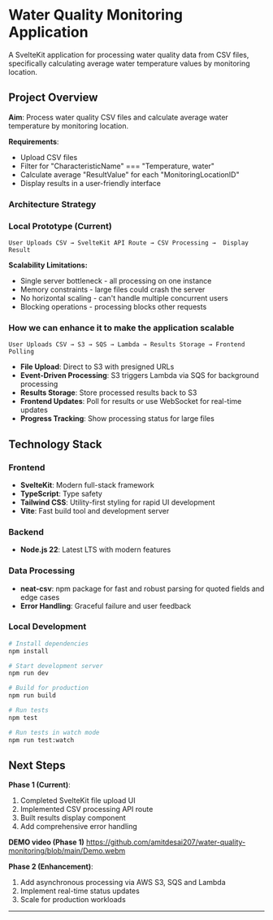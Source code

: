 # Water Quality Monitoring Application

A SvelteKit application for processing water quality data from CSV files, specifically calculating average water temperature values by monitoring location.

## **Project Overview**

**Aim**: Process water quality CSV files and calculate average water temperature by monitoring location.

**Requirements**:
- Upload CSV files
- Filter for "CharacteristicName" === "Temperature, water"  
- Calculate average "ResultValue" for each "MonitoringLocationID"
- Display results in a user-friendly interface

### **Architecture Strategy**

### **Local Prototype (Current)**
```
User Uploads CSV → SvelteKit API Route → CSV Processing →  Display Result
```
**Scalability Limitations:**
- Single server bottleneck - all processing on one instance
- Memory constraints - large files could crash the server
- No horizontal scaling - can't handle multiple concurrent users
- Blocking operations - processing blocks other requests


### **How we can enhance it to make the application scalable**
```
User Uploads CSV → S3 → SQS → Lambda → Results Storage → Frontend Polling
```
- **File Upload**: Direct to S3 with presigned URLs
- **Event-Driven Processing**: S3 triggers Lambda via SQS for background processing
- **Results Storage**: Store processed results back to S3
- **Frontend Updates**: Poll for results or use WebSocket for real-time updates
- **Progress Tracking**: Show processing status for large files

## **Technology Stack**

### **Frontend**
- **SvelteKit**: Modern full-stack framework
- **TypeScript**: Type safety
- **Tailwind CSS**: Utility-first styling for rapid UI development
- **Vite**: Fast build tool and development server

### **Backend**
- **Node.js 22**: Latest LTS with modern features


### **Data Processing**
- **neat-csv**: npm package for fast and robust parsing for quoted fields and edge cases
- **Error Handling**: Graceful failure and user feedback

### **Local Development**
```bash
# Install dependencies
npm install

# Start development server
npm run dev

# Build for production
npm run build

# Run tests
npm test

# Run tests in watch mode
npm run test:watch
```

## **Next Steps**

**Phase 1 (Current)**:
1. Completed SvelteKit file upload UI
2. Implemented CSV processing API route
3. Built results display component
4. Add comprehensive error handling

**DEMO video (Phase 1)**
https://github.com/amitdesai207/water-quality-monitoring/blob/main/Demo.webm

**Phase 2 (Enhancement)**:
1. Add asynchronous processing via AWS S3, SQS and Lambda
2. Implement real-time status updates
3. Scale for production workloads

---
